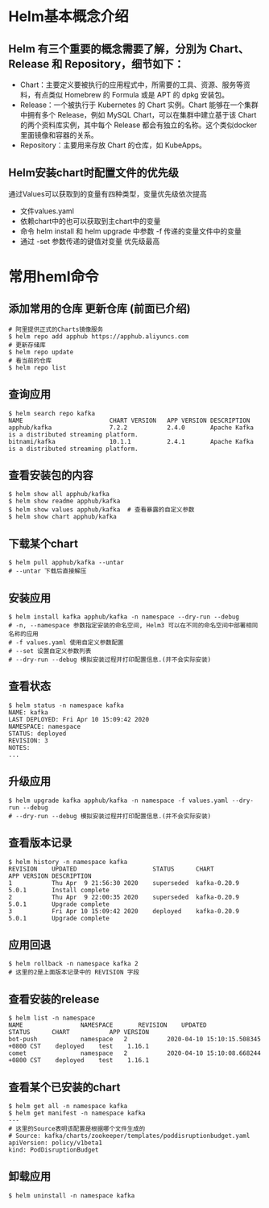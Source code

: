 # Helm基本概念介绍
## Helm 有三个重要的概念需要了解，分別为 Chart、Release 和 Repository，细节如下：
* Chart：主要定义要被执行的应用程式中，所需要的工具、资源、服务等资料，有点类似 Homebrew 的 Formula 或是 APT 的 dpkg 安装包。
* Release：一个被执行于 Kubernetes 的 Chart 实例。Chart 能够在一个集群中拥有多个 Release，例如 MySQL Chart，可以在集群中建立基于该 Chart 的两个资料库实例，其中每个 Release 都会有独立的名称。这个类似docker里面镜像和容器的关系。
* Repository：主要用来存放 Chart 的仓库，如 KubeApps。

## Helm安装chart时配置文件的优先级
通过Values可以获取到的变量有四种类型，变量优先级依次提高
* 文件values.yaml
* 依赖chart中的也可以获取到主chart中的变量
* 命令 helm install 和 helm upgrade 中参数 -f 传递的变量文件中的变量
* 通过 -set 参数传递的键值对变量 优先级最高

# 常用heml命令
## 添加常用的仓库 更新仓库 (前面已介绍)
```
# 阿里提供正式的Charts镜像服务
$ helm repo add apphub https://apphub.aliyuncs.com
# 更新存储库
$ helm repo update
# 看当前的仓库
$ helm repo list
```
## 查询应用
```
$ helm search repo kafka
NAME                     	CHART VERSION	APP VERSION	DESCRIPTION
apphub/kafka             	7.2.2        	2.4.0      	Apache Kafka is a distributed streaming platform.
bitnami/kafka            	10.1.1       	2.4.1      	Apache Kafka is a distributed streaming platform.
```
## 查看安装包的内容
```
$ helm show all apphub/kafka
$ helm show readme apphub/kafka
$ helm show values apphub/kafka  # 查看暴露的自定义参数
$ helm show chart apphub/kafka
```
## 下载某个chart
```
$ helm pull apphub/kafka --untar
# --untar 下载后直接解压
```
## 安装应用
```
$ helm install kafka apphub/kafka -n namespace --dry-run --debug
# -n, --namespace 参数指定安装的命名空间, Helm3 可以在不同的命名空间中部署相同名称的应用
# -f values.yaml 使用自定义参数配置
# --set 设置自定义参数列表
# --dry-run --debug 模拟安装过程并打印配置信息.(并不会实际安装)
```
## 查看状态
```
$ helm status -n namespace kafka
NAME: kafka
LAST DEPLOYED: Fri Apr 10 15:09:42 2020
NAMESPACE: namespace
STATUS: deployed
REVISION: 3
NOTES:
...
```
## 升级应用
```
$ helm upgrade kafka apphub/kafka -n namespace -f values.yaml --dry-run --debug
# --dry-run --debug 模拟安装过程并打印配置信息.(并不会实际安装)
```
## 查看版本记录
```
$ helm history -n namespace kafka
REVISION	UPDATED                 	STATUS    	CHART       	APP VERSION	DESCRIPTION
1       	Thu Apr  9 21:56:30 2020	superseded	kafka-0.20.9	5.0.1      	Install complete
2       	Thu Apr  9 22:00:35 2020	superseded	kafka-0.20.9	5.0.1      	Upgrade complete
3       	Fri Apr 10 15:09:42 2020	deployed  	kafka-0.20.9	5.0.1      	Upgrade complete
```
## 应用回退
```
$ helm rollback -n namespace kafka 2
# 这里的2是上面版本记录中的 REVISION 字段
```
## 查看安装的release
```
$ helm list -n namespace
NAME              	NAMESPACE      	REVISION	UPDATED                             	STATUS  	CHART         	APP VERSION
bot-push          	namespace	2       	2020-04-10 15:10:15.508345 +0800 CST	deployed	test 	1.16.1
comet             	namespace	2       	2020-04-10 15:10:08.668244 +0800 CST	deployed	test 	1.16.1
```
## 查看某个已安装的chart
```
$ helm get all -n namespace kafka
$ helm get manifest -n namespace kafka
---
# 这里的Source表明该配置是根据哪个文件生成的
# Source: kafka/charts/zookeeper/templates/poddisruptionbudget.yaml
apiVersion: policy/v1beta1
kind: PodDisruptionBudget
```
## 卸载应用
```
$ helm uninstall -n namespace kafka
```